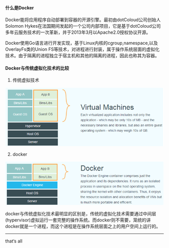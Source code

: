 #### 什么是Docker

Docker能将应用程序自动部署到容器的开源引擎。最初由dotColoud公司创始人Solomon Hykes在法国期间发起的一个公司内部项目，它是基于dotColoud公司多年云服务技术的一次革新，并于2013年3月以Apache2.0授权协议开源。

Docker使用Go语言进行开发实现，基于Linux内核的cgroup,namespace,以及OverlayFs类的Union FS等技术，对进程进行封装，属于操作系统层面的虚拟化技术。由于隔离的进程独立于宿主机和其他的隔离的进程，因此也称其为容器。

#### Docker与传统虚拟化技术的比较

1. 传统虚拟技术

![virtual](../dimgs/dvirutal.png)

2. docker

![dcoker](../dimgs/dockerv.png)

docker与传统虚拟化技术最明显的区别是，传统的虚拟化技术需要通过中间层(hypervisor)虚拟运行一套完整的操作系统。而docker则不需要，笼统的讲docker就是一个进程，而这个进程是在操作系统层面之上的用户空间上运行的。



---

that‘s all